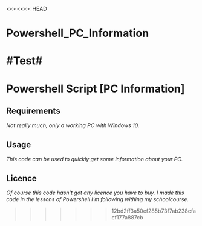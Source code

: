<<<<<<< HEAD
# Powershell_PC_Information
#Test#
=======
# Powershell Script [PC Information]
## Requirements
*Not really much, only a working PC with Windows 10.*

## Usage
*This code can be used to quickly get some information about your PC.*

## Licence
*Of course this code hasn't got any licence you have to buy. I made this code in the lessons of Powershell I'm following withing my schoolcourse.*
>>>>>>> 12bd2ff3a50ef285b73f7ab238cfacf177a887cb
